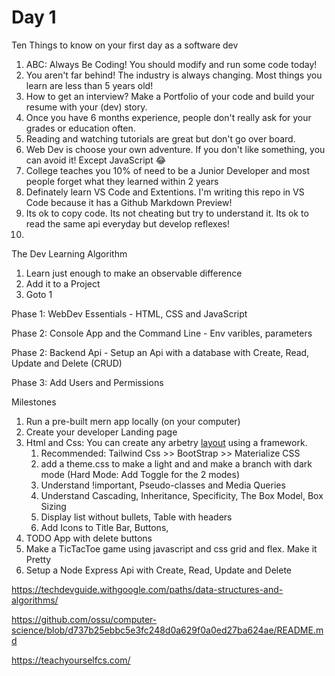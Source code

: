 # Day 1

Ten Things to know on your first day as a software dev

1. ABC: Always Be Coding! You should modify and run some code today!  
2. You aren't far behind! The industry is always changing. Most things you learn are less than 5 years old!
3. How to get an interview? Make a Portfolio of your code and build your resume with your (dev) story.
4. Once you have 6 months experience, people don't really ask for your grades or education often.
5. Reading and watching tutorials are great but don't go over board. 
6. Web Dev is choose your own adventure. If you don't like something, you can avoid it! Except JavaScript 😂
7. College teaches you 10% of need to be a Junior Developer and most people forget what they learned within 2 years
8. Definately learn VS Code and Extentions. I'm writing this repo in VS Code because it has a Github Markdown Preview!
9. Its ok to copy code. Its not cheating but try to understand it. Its ok to read the same api everyday but develop reflexes!
10. 


The Dev Learning Algorithm 
1. Learn just enough to make an observable difference
2. Add it to a Project
3. Goto 1

Phase 1: WebDev Essentials - HTML, CSS and JavaScript

Phase 2: Console App and the Command Line - Env varibles, parameters  

Phase 2: Backend Api - Setup an Api with a database with Create, Read, Update and Delete (CRUD)   

Phase 3: Add Users and Permissions


Milestones
1. Run a pre-built mern app locally (on your computer)
2. Create your developer Landing page
3. Html and Css: You can create any arbetry [layout](https://www.w3schools.com/css/css_website_layout.asp) using a framework. 
    1. Recommended: Tailwind Css >> BootStrap >> Materialize CSS 
    2. add a theme.css to make a light and and make a branch with dark mode (Hard Mode: Add Toggle for the 2 modes)
    3. Understand !important, Pseudo-classes and Media Queries
    4. Understand Cascading, Inheritance, Specificity, The Box Model, Box Sizing
    5. Display list without bullets, Table with headers
    6. Add Icons to Title Bar, Buttons,  
4. TODO App with delete buttons
5. Make a TicTacToe game using javascript and css grid and flex. Make it Pretty 
6. Setup a Node Express Api with Create, Read, Update and Delete


https://techdevguide.withgoogle.com/paths/data-structures-and-algorithms/

https://github.com/ossu/computer-science/blob/d737b25ebbc5e3fc248d0a629f0a0ed27ba624ae/README.md

https://teachyourselfcs.com/






